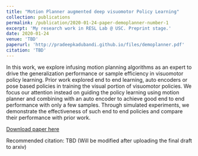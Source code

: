 ```yaml
---
title: "Motion Planner augmented deep visuomotor Policy Learning"
collection: publications
permalink: /publication/2020-01-24-paper-demoplanner-number-1
excerpt: 'My research work in RESL Lab @ USC. Preprint stage.'
date: 2020-01-24
venue: 'TBD'
paperurl: 'http://pradeepkadubandi.github.io/files/demoplanner.pdf'
citation: 'TBD'
---
```

In this work, we explore infusing motion planning algorithms as an expert to drive the generalization performance or sample efficiency in visuomotor policy learning. Prior work explored end to end learning, auto encoders or pose based policies in training the visual portion of visuomotor policies. We focus our attention instead on guiding the policy learning using motion planner and combining with an auto encoder to achieve good end to end performance with only a few samples. Through simulated experiments, we demonstrate the effectiveness of such end to end policies and compare their performance with prior work.

[Download paper here](http://pradeepkadubandi.github.io/files/demoplanner.pdf)

Recommended citation: TBD (Will be modified after uploading the final draft to arxiv)